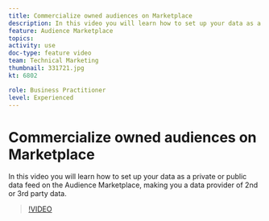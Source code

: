 ```yaml
---
title: Commercialize owned audiences on Marketplace
description: In this video you will learn how to set up your data as a private or public data feed on the Audience Marketplace, making you a data provider of 2nd or 3rd party data.
feature: Audience Marketplace
topics: 
activity: use
doc-type: feature video
team: Technical Marketing
thumbnail: 331721.jpg
kt: 6802

role: Business Practitioner
level: Experienced
---
```


# Commercialize owned audiences on Marketplace

In this video you will learn how to set up your data as a private or public data feed on the Audience Marketplace, making you a data provider of 2nd or 3rd party data.

>[!VIDEO](https://video.tv.adobe.com/v/331721/?quality=12&learn=on)
